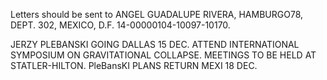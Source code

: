 Letters should be sent to ANGEL GUADALUPE RIVERA, HAMBURGO78, DEPT. 302, MEXICO, D.F. 14-00000104-10097-10170.

JERZY PLEBANSKI GOING DALLAS 15 DEC. ATTEND INTERNATIONAL SYMPOSIUM ON GRAVITATIONAL COLLAPSE. MEETINGS TO BE HELD AT STATLER-HILTON. PleBansKI PLANS RETURN MEXI 18 DEC.